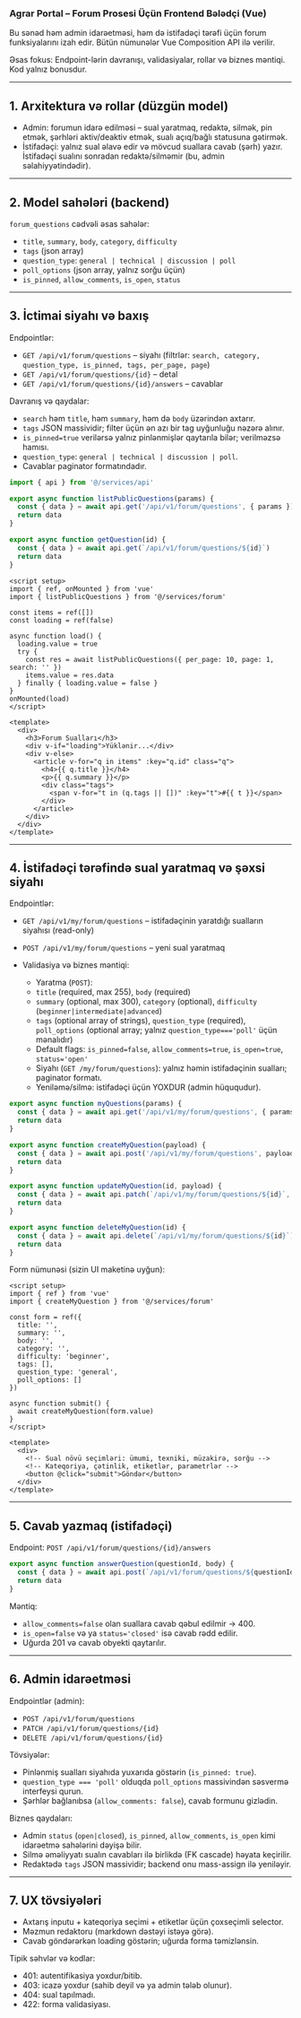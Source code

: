 ### Agrar Portal – Forum Prosesi Üçün Frontend Bələdçi (Vue)

Bu sənəd həm admin idarəetməsi, həm də istifadəçi tərəfi üçün forum funksiyalarını izah edir. Bütün nümunələr Vue Composition API ilə verilir.

Əsas fokus: Endpoint-lərin davranışı, validasiyalar, rollar və biznes məntiqi. Kod yalnız bonusdur.

---

## 1. Arxitektura və rollar (düzgün model)
- Admin: forumun idarə edilməsi – sual yaratmaq, redaktə, silmək, pin etmək, şərhləri aktiv/deaktiv etmək, sualı açıq/bağlı statusuna gətirmək.
- İstifadəçi: yalnız sual əlavə edir və mövcud suallara cavab (şərh) yazır. İstifadəçi sualını sonradan redaktə/silməmir (bu, admin səlahiyyətindədir).

---

## 2. Model sahələri (backend)
`forum_questions` cədvəli əsas sahələr:
- `title`, `summary`, `body`, `category`, `difficulty`
- `tags` (json array)
- `question_type`: `general | technical | discussion | poll`
- `poll_options` (json array, yalnız sorğu üçün)
- `is_pinned`, `allow_comments`, `is_open`, `status`

---

## 3. İctimai siyahı və baxış
Endpointlər:
- `GET /api/v1/forum/questions` – siyahı (filtrlər: `search, category, question_type, is_pinned, tags, per_page, page`)
- `GET /api/v1/forum/questions/{id}` – detal
- `GET /api/v1/forum/questions/{id}/answers` – cavablar

Davranış və qaydalar:
- `search` həm `title`, həm `summary`, həm də `body` üzərindən axtarır.
- `tags` JSON massividir; filter üçün ən azı bir tag uyğunluğu nəzərə alınır.
- `is_pinned=true` verilərsə yalnız pinlənmişlər qaytarıla bilər; verilməzsə hamısı.
- `question_type`: `general | technical | discussion | poll`.
- Cavablar paginator formatındadır.

```javascript
import { api } from '@/services/api'

export async function listPublicQuestions(params) {
  const { data } = await api.get('/api/v1/forum/questions', { params })
  return data
}

export async function getQuestion(id) {
  const { data } = await api.get(`/api/v1/forum/questions/${id}`)
  return data
}
```

```vue
<script setup>
import { ref, onMounted } from 'vue'
import { listPublicQuestions } from '@/services/forum'

const items = ref([])
const loading = ref(false)

async function load() {
  loading.value = true
  try {
    const res = await listPublicQuestions({ per_page: 10, page: 1, search: '' })
    items.value = res.data
  } finally { loading.value = false }
}
onMounted(load)
</script>

<template>
  <div>
    <h3>Forum Sualları</h3>
    <div v-if="loading">Yüklənir...</div>
    <div v-else>
      <article v-for="q in items" :key="q.id" class="q">
        <h4>{{ q.title }}</h4>
        <p>{{ q.summary }}</p>
        <div class="tags">
          <span v-for="t in (q.tags || [])" :key="t">#{{ t }}</span>
        </div>
      </article>
    </div>
  </div>
</template>
```

---

## 4. İstifadəçi tərəfində sual yaratmaq və şəxsi siyahı
Endpointlər:
- `GET /api/v1/my/forum/questions` – istifadəçinin yaratdığı sualların siyahısı (read-only)
- `POST /api/v1/my/forum/questions` – yeni sual yaratmaq

- Validasiya və biznes məntiqi:
  - Yaratma (`POST`):
  - `title` (required, max 255), `body` (required)
  - `summary` (optional, max 300), `category` (optional), `difficulty` (`beginner|intermediate|advanced`)
  - `tags` (optional array of strings), `question_type` (required), `poll_options` (optional array; yalnız `question_type==='poll'` üçün mənalıdır)
  - Default flags: `is_pinned=false`, `allow_comments=true`, `is_open=true`, `status='open'`
  - Siyahı (`GET /my/forum/questions`): yalnız həmin istifadəçinin sualları; paginator formatı.
  - Yeniləmə/silmə: istifadəçi üçün YOXDUR (admin hüququdur).

```javascript
export async function myQuestions(params) {
  const { data } = await api.get('/api/v1/my/forum/questions', { params })
  return data
}

export async function createMyQuestion(payload) {
  const { data } = await api.post('/api/v1/my/forum/questions', payload)
  return data
}

export async function updateMyQuestion(id, payload) {
  const { data } = await api.patch(`/api/v1/my/forum/questions/${id}`, payload)
  return data
}

export async function deleteMyQuestion(id) {
  const { data } = await api.delete(`/api/v1/my/forum/questions/${id}`)
  return data
}
```

Form nümunəsi (sizin UI maketinə uyğun):
```vue
<script setup>
import { ref } from 'vue'
import { createMyQuestion } from '@/services/forum'

const form = ref({
  title: '',
  summary: '',
  body: '',
  category: '',
  difficulty: 'beginner',
  tags: [],
  question_type: 'general',
  poll_options: []
})

async function submit() {
  await createMyQuestion(form.value)
}
</script>

<template>
  <div>
    <!-- Sual növü seçimləri: ümumi, texniki, müzakirə, sorğu -->
    <!-- Kateqoriya, çətinlik, etiketlər, parametrlər -->
    <button @click="submit">Göndər</button>
  </div>
</template>
```

---

## 5. Cavab yazmaq (istifadəçi)
Endpoint: `POST /api/v1/forum/questions/{id}/answers`

```javascript
export async function answerQuestion(questionId, body) {
  const { data } = await api.post(`/api/v1/forum/questions/${questionId}/answers`, { body })
  return data
}
```

Məntiq:
- `allow_comments=false` olan suallara cavab qəbul edilmir → 400.
- `is_open=false` və ya `status='closed'` isə cavab rədd edilir.
- Uğurda 201 və cavab obyekti qaytarılır.

---

## 6. Admin idarəetməsi
Endpointlər (admin):
- `POST /api/v1/forum/questions`
- `PATCH /api/v1/forum/questions/{id}`
- `DELETE /api/v1/forum/questions/{id}`

Tövsiyələr:
- Pinlənmiş sualları siyahıda yuxarıda göstərin (`is_pinned: true`).
- `question_type === 'poll'` olduqda `poll_options` massivindən səsvermə interfeysi qurun.
- Şərhlər bağlanıbsa (`allow_comments: false`), cavab formunu gizlədin.

Biznes qaydaları:
- Admin `status` (`open|closed`), `is_pinned`, `allow_comments`, `is_open` kimi idarəetmə sahələrini dəyişə bilir.
- Silmə əməliyyatı sualın cavabları ilə birlikdə (FK cascade) həyata keçirilir.
- Redaktədə `tags` JSON massividir; backend onu mass-assign ilə yeniləyir.

---

## 7. UX tövsiyələri
- Axtarış inputu + kateqoriya seçimi + etiketlər üçün çoxseçimli selector.
- Məzmun redaktoru (markdown dəstəyi istəyə görə).
- Cavab göndərərkən loading göstərin; uğurda forma təmizlənsin.

Tipik səhvlər və kodlar:
- 401: autentifikasiya yoxdur/bitib.
- 403: icazə yoxdur (sahib deyil və ya admin tələb olunur).
- 404: sual tapılmadı.
- 422: forma validasiyası.


